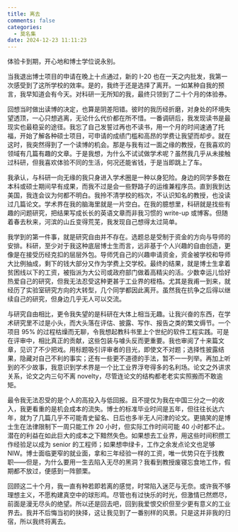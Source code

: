 ```yaml
---
title: 离去
comments: false
categories:
  - 莫名集
date: 2024-12-23 11:11:23
---
```


体验卡到期，开心地和博士学位说永别。

<!-- excerpt -->

当我退出博士项目的申请在晚上十点通过，新的 I-20 也在一天之内批发，我第一次感受到了这所学校的效率。是的，我终于还是选择了离开。一如某种自我的预言，我早知道会有今天。对科研一无所知的我，最终只领到了二十个月的体验券。

回想当时做出读博的决定，也算是阴差阳错。彼时的我历经折磨，对身处的环境失望透顶，一心只想逃离，无论什么代价都在所不惜。一番调研后，我发现读书是最现实也最稳妥的途径。我忘了自己发誓过再也不读书，用一个月的时间速通了托福，开始了解各种硕士项目，可申请的成绩门槛和高昂的学费让我望而却步。就在这时，我突然得到了一个读博的机会。那是与我有过一面之缘的教授，在我喜欢的领域有几篇有趣的文章。于是我想，为什么不试试做学术呢？虽然我几乎从未接触过科研，但我喜欢体验不同的生活，何况还能省钱，于是当即跳上了车。

我承认，与科研一向无缘的我只身进入学术圈是一种以身犯险。身边的同学多数在本科或硕士期间早有成果，而我不过是会一些野路子的运维兼程序员。直到我到达美国，我连会议为何都不明白。我拎不清学校的档次，不认识知名的教授，也没读过几篇论文。学术界在我的脑海里就是一片空白。在我的臆想里，科研就是找些有趣的问题研究，把结果写成长长的英语文章而非我习惯的 write-up 或博客。但随着春去秋来，河滨的山丘变得荒芜，我发现自己想得太过简单。

我学到的第一件事，就是研究自由并不存在。选题总是受制于资金的方向与导师的安排。科研，至少对于我这种底层博士生而言，远非基于个人兴趣的自由创造，更像是在接受历经克扣的层层外包。导师凭自己的兴趣申请资金，资金被学校和导师大比例抽成，剩下的钱大部分又作为学费上交学校。最终的结果，就是博士生拿着贫困线以下的工资，被指派为大公司或政府部门做着高精尖的活。少数幸运儿恰好热爱自己的研究，但我无法忍受这种更甚于工业界的桎梏。尤其是我甫一到来，就经历了实验室研究方向的大转型，几个同学都因此离开。虽然我在抗争之后得以继续自己的研究，但身边几乎无人可以交流。

与研究自由相比，更令我失望的是科研在大体上相当无趣。让我兴奋的东西，在学术研究里不过是小头，而大头落在评估、披露、写作、报告之类的繁文缛节。一个项目 95% 的过程枯燥而无聊，令我想起教科书里上个世纪的软件工程实践。可是在评审中，相比真正的贡献，这些包装与噱头反而更重要。我也审阅了十来篇文章，见识了不少把戏。用标题吸引评审者的目光，即使文不对题；选择性披露结果，隐藏对自己不利的事实；还有一些更不道德的手法，暂不一一列举。再加上听到的不少故事，我意识到学术界是一个比工业界浮夸得多的名利场。论文之外讲求关系，论文之内三句不离 novelty，尽管连论文的结构都老老实实照搬而不敢逾矩。

最令我无法忍受的是个人的高投入与低回报。且不提仅为我在中国三分之一的收入，我更看重的是机会成本的流失。博士的标准毕业时间是五年，但往往长达六年，就为了几篇几乎不可能青史留名、日后也多半无人问津的论文。更搞笑的是博士生在法律限制下一周只能工作 20 小时，但实际工作时间可能 40 小时都不止。潜在的利益在如此巨大的成本之下黯然失色。如果想去工业界，用这些时间积攒工作经验足以成为 senior 的工程师；如果想申绿卡，工作之余发点论文也足够 NIW。博士面临更窄的就业面，拿和三年经验一样的工资，唯一优势只在于找教职——但是，为什么要用一生去陷入无尽的黑洞？我看到教授废寝忘食地工作，假期都不放过，便感到一阵颤栗。

回顾这二十个月，我一直有种若即若离的感觉，时常陷入迷茫与无奈。或许我不够理想主义，不愿构建真空中的球形鸡。尽管也有过快乐的时光，但激情已然燃尽，前面是漫无尽头的绝望。所以还是回去吧，回到我爱恨交织但至少更有意义的工业界去。我并不后悔当初的抉择，这让我见到了一番别样的风景。只是这并非我的归宿，所以我终将离去。